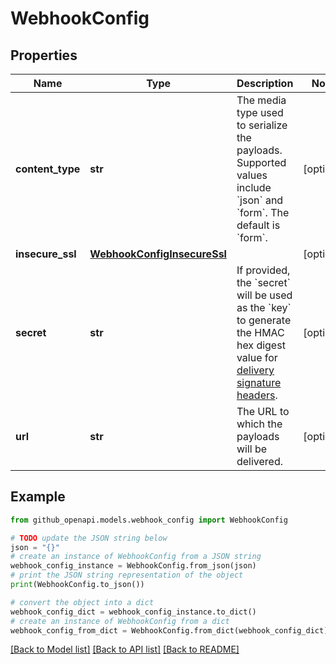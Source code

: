 # WebhookConfig


## Properties

Name | Type | Description | Notes
------------ | ------------- | ------------- | -------------
**content_type** | **str** | The media type used to serialize the payloads. Supported values include &#x60;json&#x60; and &#x60;form&#x60;. The default is &#x60;form&#x60;. | [optional] 
**insecure_ssl** | [**WebhookConfigInsecureSsl**](WebhookConfigInsecureSsl.md) |  | [optional] 
**secret** | **str** | If provided, the &#x60;secret&#x60; will be used as the &#x60;key&#x60; to generate the HMAC hex digest value for [delivery signature headers](https://docs.github.com/webhooks/event-payloads/#delivery-headers). | [optional] 
**url** | **str** | The URL to which the payloads will be delivered. | [optional] 

## Example

```python
from github_openapi.models.webhook_config import WebhookConfig

# TODO update the JSON string below
json = "{}"
# create an instance of WebhookConfig from a JSON string
webhook_config_instance = WebhookConfig.from_json(json)
# print the JSON string representation of the object
print(WebhookConfig.to_json())

# convert the object into a dict
webhook_config_dict = webhook_config_instance.to_dict()
# create an instance of WebhookConfig from a dict
webhook_config_from_dict = WebhookConfig.from_dict(webhook_config_dict)
```
[[Back to Model list]](../README.md#documentation-for-models) [[Back to API list]](../README.md#documentation-for-api-endpoints) [[Back to README]](../README.md)


